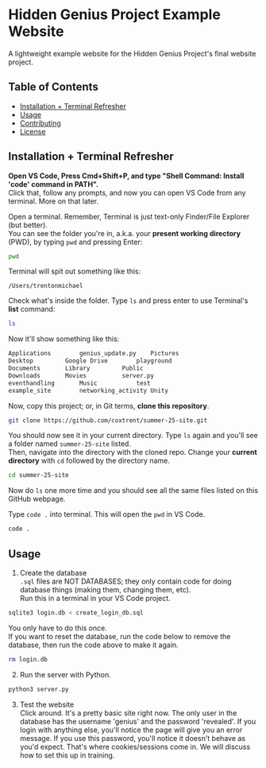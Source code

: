 # Hidden Genius Project Example Website

A lightweight example website for the Hidden Genius Project's final website project.

## Table of Contents

- [Installation + Terminal Refresher](#installation--terminal-refresher)
- [Usage](#usage)
- [Contributing](#contributing)
- [License](#license)


## Installation + Terminal Refresher
**Open VS Code, Press Cmd+Shift+P, and type "Shell Command: Install 'code' command in PATH".**<br>
Click that, follow any prompts, and now you can open VS Code from any terminal. More on that later.

Open a terminal. Remember, Terminal is just text-only Finder/File Explorer (but better).<br>
You can see the folder you're in, a.k.a. your **present working directory** (PWD), by typing `pwd` and pressing Enter:
```bash
pwd
```
Terminal will spit out something like this:
```
/Users/trentonmichael
```

Check what's inside the folder. Type `ls` and press enter to use Terminal's **list** command:
```bash
ls
```
Now it'll show something like this:
```bash
Applications		genius_update.py	Pictures
Desktop			Google Drive		playground
Documents		Library			Public
Downloads		Movies			server.py
eventhandling		Music			test
example_site		networking_activity	Unity
```
Now, copy this project; or, in Git terms, **clone this repository**.
```bash
git clone https://github.com/coxtrent/summer-25-site.git
```
You should now see it in your current directory. Type `ls` again and you'll see a folder named `summer-25-site` listed.<br>
Then, navigate into the directory with the cloned repo. Change your **current directory** with `cd` followed by the directory name.
```bash
cd summer-25-site
```
Now do `ls` one more time and you should see all the same files listed on this GitHub webpage.<br>

Type `code .` into terminal. This will open the `pwd` in VS Code.
```bash
code .
```

## Usage 
1. Create the database<br>
`.sql` files are NOT DATABASES; they only contain code for doing database things (making them, changing them, etc).<br>
Run this in a terminal in your VS Code project.
```bash
sqlite3 login.db < create_login_db.sql
```
You only have to do this once.<br>
If you want to reset the database, run the code below to remove the database, then run the code above to make it again.
```bash
rm login.db
```
2. Run the server with Python.
```python
python3 server.py
```

3. Test the website<br>
Click around. It's a pretty basic site right now. The only user in the database has the username 'genius' and the password 'revealed'. If you login with anything else, you'll notice the page will give you an error message. If you use this password, you'll notice it doesn't behave as you'd expect. That's where cookies/sessions come in. We will discuss how to set this up in training.